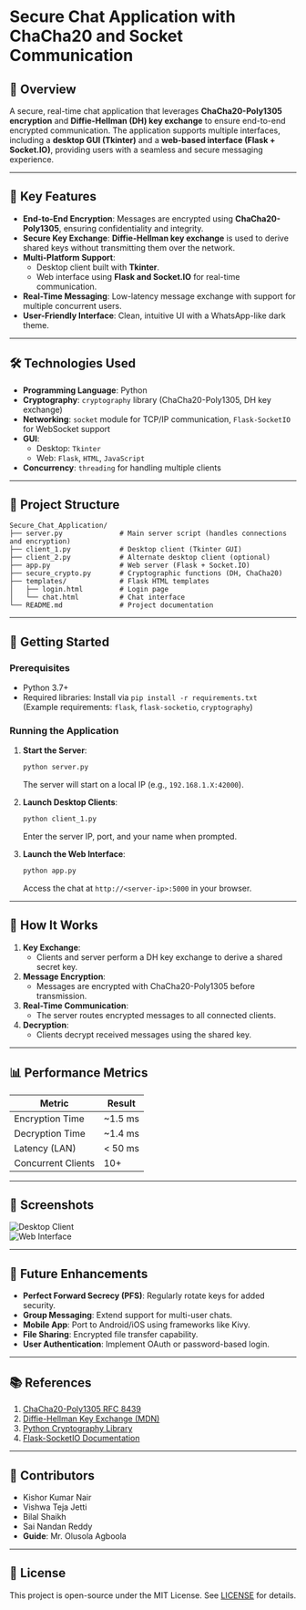 # Secure Chat Application with ChaCha20 and Socket Communication

## 📌 Overview
A secure, real-time chat application that leverages **ChaCha20-Poly1305 encryption** and **Diffie-Hellman (DH) key exchange** to ensure end-to-end encrypted communication. The application supports multiple interfaces, including a **desktop GUI (Tkinter)** and a **web-based interface (Flask + Socket.IO)**, providing users with a seamless and secure messaging experience.

---

## 🔐 Key Features
- **End-to-End Encryption**: Messages are encrypted using **ChaCha20-Poly1305**, ensuring confidentiality and integrity.
- **Secure Key Exchange**: **Diffie-Hellman key exchange** is used to derive shared keys without transmitting them over the network.
- **Multi-Platform Support**: 
  - Desktop client built with **Tkinter**.
  - Web interface using **Flask and Socket.IO** for real-time communication.
- **Real-Time Messaging**: Low-latency message exchange with support for multiple concurrent users.
- **User-Friendly Interface**: Clean, intuitive UI with a WhatsApp-like dark theme.

---

## 🛠️ Technologies Used
- **Programming Language**: Python
- **Cryptography**: `cryptography` library (ChaCha20-Poly1305, DH key exchange)
- **Networking**: `socket` module for TCP/IP communication, `Flask-SocketIO` for WebSocket support
- **GUI**: 
  - Desktop: `Tkinter`
  - Web: `Flask`, `HTML`, `JavaScript`
- **Concurrency**: `threading` for handling multiple clients

---

## 📂 Project Structure
```
Secure_Chat_Application/
├── server.py              # Main server script (handles connections and encryption)
├── client_1.py            # Desktop client (Tkinter GUI)
├── client_2.py            # Alternate desktop client (optional)
├── app.py                 # Web server (Flask + Socket.IO)
├── secure_crypto.py       # Cryptographic functions (DH, ChaCha20)
├── templates/             # Flask HTML templates
│   ├── login.html         # Login page
│   └── chat.html          # Chat interface
└── README.md              # Project documentation
```

---

## 🚀 Getting Started

### Prerequisites
- Python 3.7+
- Required libraries: Install via `pip install -r requirements.txt`  
  (Example requirements: `flask`, `flask-socketio`, `cryptography`)

### Running the Application
1. **Start the Server**:
   ```bash
   python server.py
   ```
   The server will start on a local IP (e.g., `192.168.1.X:42000`).

2. **Launch Desktop Clients**:
   ```bash
   python client_1.py
   ```
   Enter the server IP, port, and your name when prompted.

3. **Launch the Web Interface**:
   ```bash
   python app.py
   ```
   Access the chat at `http://<server-ip>:5000` in your browser.

---

## 🔧 How It Works
1. **Key Exchange**:  
   - Clients and server perform a DH key exchange to derive a shared secret key.
2. **Message Encryption**:  
   - Messages are encrypted with ChaCha20-Poly1305 before transmission.
3. **Real-Time Communication**:  
   - The server routes encrypted messages to all connected clients.
4. **Decryption**:  
   - Clients decrypt received messages using the shared key.

---

## 📊 Performance Metrics
| Metric                  | Result          |
|-------------------------|-----------------|
| Encryption Time         | ~1.5 ms         |
| Decryption Time         | ~1.4 ms         |
| Latency (LAN)           | < 50 ms         |
| Concurrent Clients      | 10+             |

---

## 📸 Screenshots
![Desktop Client](https://via.placeholder.com/500x300?text=Tkinter+Desktop+Client)  
![Web Interface](https://via.placeholder.com/500x300?text=Flask+Web+Chat)

---

## 🔮 Future Enhancements
- **Perfect Forward Secrecy (PFS)**: Regularly rotate keys for added security.
- **Group Messaging**: Extend support for multi-user chats.
- **Mobile App**: Port to Android/iOS using frameworks like Kivy.
- **File Sharing**: Encrypted file transfer capability.
- **User Authentication**: Implement OAuth or password-based login.

---

## 📚 References
1. [ChaCha20-Poly1305 RFC 8439](https://datatracker.ietf.org/doc/html/rfc8439)
2. [Diffie-Hellman Key Exchange (MDN)](https://developer.mozilla.org/en-US/docs/Web/Security/Key_Exchange/Diffie-Hellman)
3. [Python Cryptography Library](https://cryptography.io/en/latest/)
4. [Flask-SocketIO Documentation](https://flask-socketio.readthedocs.io/)

---

## 👥 Contributors
- Kishor Kumar Nair  
- Vishwa Teja Jetti  
- Bilal Shaikh  
- Sai Nandan Reddy  
- **Guide**: Mr. Olusola Agboola  

---

## 📜 License
This project is open-source under the MIT License. See [LICENSE](LICENSE) for details.
